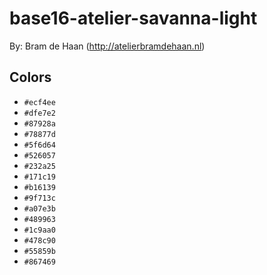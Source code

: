 # base16-atelier-savanna-light

By: Bram de Haan (http://atelierbramdehaan.nl)

## Colors

* `#ecf4ee`
* `#dfe7e2`
* `#87928a`
* `#78877d`
* `#5f6d64`
* `#526057`
* `#232a25`
* `#171c19`
* `#b16139`
* `#9f713c`
* `#a07e3b`
* `#489963`
* `#1c9aa0`
* `#478c90`
* `#55859b`
* `#867469`
